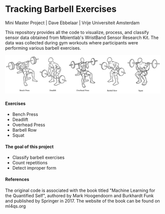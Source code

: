 # Tracking Barbell Exercises
Mini Master Project | Dave Ebbelaar | Vrije Universiteit Amsterdam

This repository provides all the code to visualize, process, and classify sensor data obtained from Mbientlab's WristBand Sensor Research Kit. The data was collected during gym workouts where participants were performing various barbell exercises.

![Barbell exercise examples](PythonCode/images/barbell_exercises.png)

#### Exercises
* Bench Press
* Deadlift
* Overhead Press
* Barbell Row
* Squat

#### The goal of this project
* Classify barbell exercises
* Count repetitions
* Detect improper form 

#### References
The original code is associated with the book titled "Machine Learning for the Quantified Self", 
authored by Mark Hoogendoorn and Burkhardt Funk and published by Springer in 2017. The website of the book can be found on ml4qs.org


